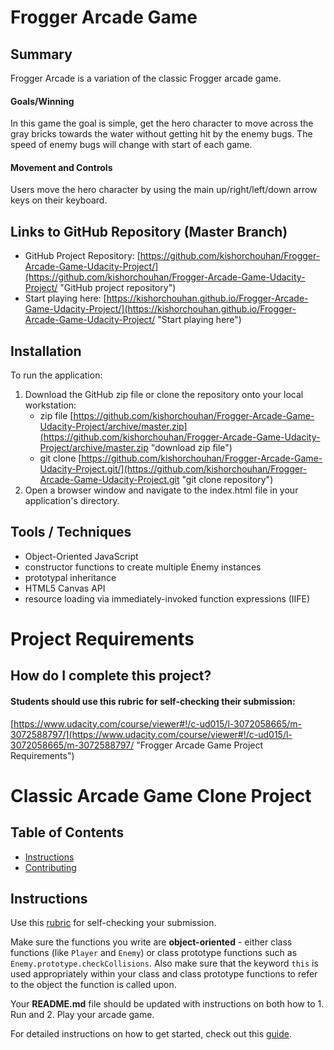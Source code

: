 
# Frogger Arcade Game

## Summary
Frogger Arcade is a variation of the classic Frogger arcade game.

#### Goals/Winning
In this game the goal is simple, get the hero character to move across the gray bricks towards the water without getting hit by the enemy bugs. The speed of enemy bugs will change with start of each game.

#### Movement and Controls
Users move the hero character by using the main up/right/left/down arrow keys on their keyboard.

## Links to GitHub Repository (Master Branch)
* GitHub Project Repository: [https://github.com/kishorchouhan/Frogger-Arcade-Game-Udacity-Project/](https://github.com/kishorchouhan/Frogger-Arcade-Game-Udacity-Project/ "GitHub project repository")
* Start playing here: [https://kishorchouhan.github.io/Frogger-Arcade-Game-Udacity-Project/](https://kishorchouhan.github.io/Frogger-Arcade-Game-Udacity-Project/ "Start playing here")

## Installation
To run the application:

1. Download the GitHub zip file or clone the repository onto your local workstation:
	* zip file [https://github.com/kishorchouhan/Frogger-Arcade-Game-Udacity-Project/archive/master.zip](https://github.com/kishorchouhan/Frogger-Arcade-Game-Udacity-Project/archive/master.zip "download zip file")
	* git clone [https://github.com/kishorchouhan/Frogger-Arcade-Game-Udacity-Project.git/](https://github.com/kishorchouhan/Frogger-Arcade-Game-Udacity-Project.git "git clone repository")
2. Open a browser window and navigate to the index.html file in your application's directory.

## Tools / Techniques
- Object-Oriented JavaScript
- constructor functions to create multiple Enemy instances
- prototypal inheritance
- HTML5 Canvas API
- resource loading via immediately-invoked function expressions (IIFE)

# Project Requirements

## How do I complete this project?

#### Students should use this rubric for self-checking their submission:
[https://www.udacity.com/course/viewer#!/c-ud015/l-3072058665/m-3072588797/](https://www.udacity.com/course/viewer#!/c-ud015/l-3072058665/m-3072588797/ "Frogger Arcade Game Project Requirements")



# Classic Arcade Game Clone Project

## Table of Contents

- [Instructions](#instructions)
- [Contributing](#contributing)

## Instructions

Use this [rubric](https://review.udacity.com/#!/rubrics/15/view) for self-checking your submission.

Make sure the functions you write are **object-oriented** - either class functions (like `Player` and `Enemy`) or class prototype functions such as `Enemy.prototype.checkCollisions`. Also make sure that the keyword `this` is used appropriately within your class and class prototype functions to refer to the object the function is called upon.

Your **README.md** file should be updated with instructions on both how to 1. Run and 2. Play your arcade game.

For detailed instructions on how to get started, check out this [guide](https://docs.google.com/document/d/1v01aScPjSWCCWQLIpFqvg3-vXLH2e8_SZQKC8jNO0Dc/pub?embedded=true).
